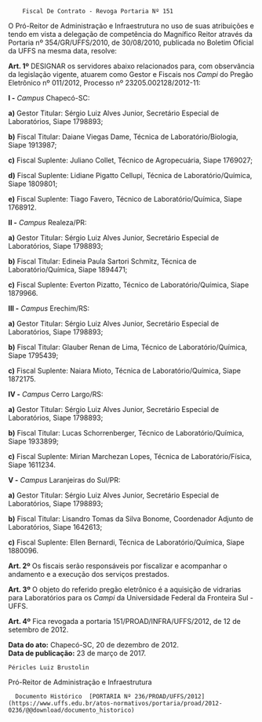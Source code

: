         Fiscal De Contrato - Revoga Portaria Nº 151  

O Pró-Reitor de Administração e Infraestrutura no uso de suas atribuições e tendo em vista a delegação de competência do Magnífico Reitor através da Portaria nº 354/GR/UFFS/2010, de 30/08/2010, publicada no Boletim Oficial da UFFS na mesma data, resolve:

 **Art. 1º** DESIGNAR os servidores abaixo relacionados para, com observância da legislação vigente, atuarem como Gestor e Fiscais nos *Campi* do Pregão Eletrônico nº 011/2012, Processo nº 23205.002128/2012-11:

 **I -** *Campus* Chapecó-SC:

 **a)** Gestor Titular: Sérgio Luiz Alves Junior, Secretário Especial de Laboratórios, Siape 1798893;

 **b)** Fiscal Titular: Daiane Viegas Dame, Técnica de Laboratório/Biologia, Siape 1913987;

 **c)** Fiscal Suplente: Juliano Collet, Técnico de Agropecuária, Siape 1769027;

 **d)** Fiscal Suplente: Lidiane Pigatto Cellupi, Técnica de Laboratório/Química, Siape 1809801;

 **e)** Fiscal Suplente: Tiago Favero, Técnico de Laboratório/Química, Siape 1768912.

 **II -** *Campus* Realeza/PR:

 **a)** Gestor Titular: Sérgio Luiz Alves Junior, Secretário Especial de Laboratórios, Siape 1798893;

 **b)** Fiscal Titular: Edineia Paula Sartori Schmitz, Técnica de Laboratório/Química, Siape 1894471;

 **c)** Fiscal Suplente: Everton Pizatto, Técnico de Laboratório/Química, Siape 1879966.

 **III -** *Campus* Erechim/RS:

 **a)** Gestor Titular: Sérgio Luiz Alves Junior, Secretário Especial de Laboratórios, Siape 1798893;

 **b)** Fiscal Titular: Glauber Renan de Lima, Técnico de Laboratório/Química, Siape 1795439;

 **c)** Fiscal Suplente: Naiara Mioto, Técnica de Laboratório/Química, Siape 1872175.

 **IV -** *Campus* Cerro Largo/RS:

 **a)** Gestor Titular: Sérgio Luiz Alves Junior, Secretário Especial de Laboratórios, Siape 1798893;

 **b)** Fiscal Titular: Lucas Schorrenberger, Técnico de Laboratório/Química, Siape 1933899;

 **c)** Fiscal Suplente: Mirian Marchezan Lopes, Técnica de Laboratório/Física, Siape 1611234.

 **V -** *Campus* Laranjeiras do Sul/PR:

 **a)** Gestor Titular: Sérgio Luiz Alves Junior, Secretário Especial de Laboratórios, Siape 1798893;

 **b)** Fiscal Titular: Lisandro Tomas da Silva Bonome, Coordenador Adjunto de Laboratórios, Siape 1642613;

 **c)** Fiscal Suplente: Ellen Bernardi, Técnica de Laboratório/Química, Siape 1880096.

 **Art. 2º** Os fiscais serão responsáveis por fiscalizar e acompanhar o andamento e a execução dos serviços prestados.

 **Art. 3º** O objeto do referido pregão eletrônico é a aquisição de vidrarias para Laboratórios para os *Campi* da Universidade Federal da Fronteira Sul - UFFS.

 **Art. 4º** Fica revogada a portaria 151/PROAD/INFRA/UFFS/2012, de 12 de setembro de 2012.

  

   **Data do ato:** Chapecó-SC, 20 de dezembro de 2012.   
 **Data de publicação:**  23 de março de 2017. 

    Péricles Luiz Brustolin   
 Pró-Reitor de Administração e Infraestrutura 

      Documento Histórico  [PORTARIA Nº 236/PROAD/UFFS/2012](https://www.uffs.edu.br/atos-normativos/portaria/proad/2012-0236/@@download/documento_historico)     
      